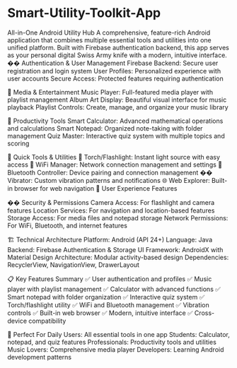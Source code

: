 # Smart-Utility-Toolkit-App

All-in-One Android Utility Hub
A comprehensive, feature-rich Android application that combines multiple essential tools and utilities into one unified platform. Built with Firebase authentication backend, this app serves as your personal digital Swiss Army knife with a modern, intuitive interface.
�� Authentication & User Management
Firebase Backend: Secure user registration and login system
User Profiles: Personalized experience with user accounts
Secure Access: Protected features requiring authentication

🎵 Media & Entertainment
Music Player: Full-featured media player with playlist management
Album Art Display: Beautiful visual interface for music playback
Playlist Controls: Create, manage, and organize your music library

🧮 Productivity Tools
Smart Calculator: Advanced mathematical operations and calculations
Smart Notepad: Organized note-taking with folder management
Quiz Master: Interactive quiz system with multiple topics and scoring

🔧 Quick Tools & Utilities
🔦 Torch/Flashlight: Instant light source with easy access
📶 WiFi Manager: Network connection management and settings
🔵 Bluetooth Controller: Device pairing and connection management
�� Vibrator: Custom vibration patterns and notifications
🌐 Web Explorer: Built-in browser for web navigation
📱 User Experience Features


��️ Security & Permissions
Camera Access: For flashlight and camera features
Location Services: For navigation and location-based features
Storage Access: For media files and notepad storage
Network Permissions: For WiFi, Bluetooth, and internet features

🏗️ Technical Architecture
Platform: Android (API 24+)
Language: Java
Backend: Firebase Authentication & Storage
UI Framework: AndroidX with Material Design
Architecture: Modular activity-based design
Dependencies: RecyclerView, NavigationView, DrawerLayout

📋 Key Features Summary
✅ User authentication and profiles
✅ Music player with playlist management
✅ Calculator with advanced functions
✅ Smart notepad with folder organization
✅ Interactive quiz system
✅ Torch/flashlight utility
✅ WiFi and Bluetooth management
✅ Vibration controls
✅ Built-in web browser
✅ Modern, intuitive interface
✅ Cross-device compatibility

🎯 Perfect For
Daily Users: All essential tools in one app
Students: Calculator, notepad, and quiz features
Professionals: Productivity tools and utilities
Music Lovers: Comprehensive media player
Developers: Learning Android development patterns
